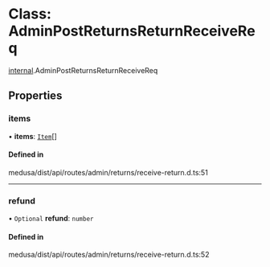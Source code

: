 # Class: AdminPostReturnsReturnReceiveReq

[internal](../modules/internal-19.md).AdminPostReturnsReturnReceiveReq

## Properties

### items

• **items**: [`Item`](internal-19.Item.md)[]

#### Defined in

medusa/dist/api/routes/admin/returns/receive-return.d.ts:51

___

### refund

• `Optional` **refund**: `number`

#### Defined in

medusa/dist/api/routes/admin/returns/receive-return.d.ts:52
